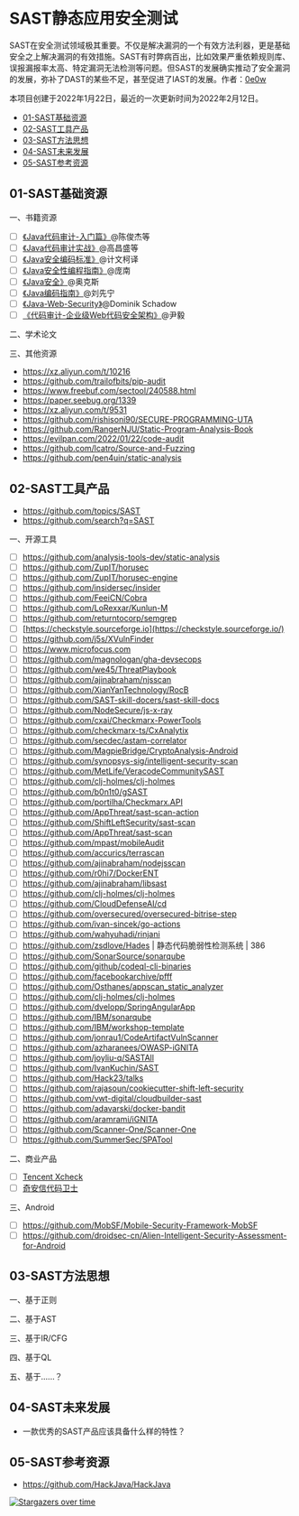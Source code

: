 # SAST静态应用安全测试
SAST在安全测试领域极其重要。不仅是解决漏洞的一个有效方法利器，更是基础安全之上解决漏洞的有效措施。SAST有时弊病百出，比如效果严重依赖规则库、误报漏报率太高、特定漏洞无法检测等问题。但SAST的发展确实推动了安全漏洞的发展，弥补了DAST的某些不足，甚至促进了IAST的发展。作者：[0e0w](https://github.com/0e0w)

本项目创建于2022年1月22日，最近的一次更新时间为2022年2月12日。

- [01-SAST基础资源](https://github.com/ASTTeam/SAST#01-sast%E5%9F%BA%E7%A1%80%E8%B5%84%E6%BA%90)
- [02-SAST工具产品](https://github.com/ASTTeam/SAST#02-sast%E5%B7%A5%E5%85%B7%E4%BA%A7%E5%93%81)
- [03-SAST方法思想](https://github.com/ASTTeam/SAST#03-sast%E6%96%B9%E6%B3%95%E6%80%9D%E6%83%B3)
- [04-SAST未来发展](https://github.com/ASTTeam/SAST#04-sast%E6%9C%AA%E6%9D%A5%E5%8F%91%E5%B1%95)
- [05-SAST参考资源](https://github.com/ASTTeam/SAST#05-sast%E5%8F%82%E8%80%83%E8%B5%84%E6%BA%90)

## 01-SAST基础资源

一、书籍资源
- [ ]  [《Java代码审计-入门篇》](https://item.jd.com/10033832360716.html)@陈俊杰等
- [ ]  [《Java代码审计实战》](https://item.jd.com/13466996.html)@高昌盛等
- [ ]  [《Java安全编码标准》](https://book.douban.com/subject/24846041)@计文柯译
- [ ]  [《Java安全性编程指南》](https://github.com/HackJava/HackJava/blob/main)@庞南
- [ ]  [《Java安全》](https://github.com/HackJava/HackJava/blob/main)@奥克斯
- [ ]  [《Java编码指南》](https://www.amazon.co.uk/编写安全可靠程序的75条建议（英文版）-德鲁·莫欣达（Dhruv-C-西科德（Robert-F-萨瑟兰（Dean-弗雷德·朗（Fred/dp/B017WGUFKO)@刘先宁
- [ ]  [《Java-Web-Security》](https://play.google.com/store/books/details/Java_Web_Security_Sichere_Webanwendungen_mit_Java_?id=ZxZ4DwAAQBAJ&hl=en_US&gl=US)@Dominik Schadow
- [ ]  [《代码审计-企业级Web代码安全架构》](https://item.jd.com/10082081248.html)@尹毅

二、学术论文

三、其他资源

- https://xz.aliyun.com/t/10216
- https://github.com/trailofbits/pip-audit
- https://www.freebuf.com/sectool/240588.html
- https://paper.seebug.org/1339
- https://xz.aliyun.com/t/9531
- https://github.com/rishisoni90/SECURE-PROGRAMMING-UTA
- https://github.com/RangerNJU/Static-Program-Analysis-Book
- https://evilpan.com/2022/01/22/code-audit
- https://github.com/lcatro/Source-and-Fuzzing
- https://github.com/pen4uin/static-analysis

## 02-SAST工具产品

- https://github.com/topics/SAST
- https://github.com/search?q=SAST

一、开源工具
- [ ]  https://github.com/analysis-tools-dev/static-analysis
- [ ]  https://github.com/ZupIT/horusec
- [ ]  https://github.com/ZupIT/horusec-engine
- [ ]  https://github.com/insidersec/insider
- [ ]  https://github.com/FeeiCN/Cobra
- [ ]  https://github.com/LoRexxar/Kunlun-M
- [ ]  https://github.com/returntocorp/semgrep
- [ ]  [https://checkstyle.sourceforge.io](https://checkstyle.sourceforge.io/)
- [ ]  https://github.com/j5s/XVulnFinder
- [ ] https://www.microfocus.com
- [ ] https://github.com/magnologan/gha-devsecops
- [ ] https://github.com/we45/ThreatPlaybook
- [ ] https://github.com/ajinabraham/njsscan
- [ ] https://github.com/XianYanTechnology/RocB
- [ ] https://github.com/SAST-skill-docers/sast-skill-docs
- [ ] https://github.com/NodeSecure/js-x-ray
- [ ] https://github.com/cxai/Checkmarx-PowerTools
- [ ] https://github.com/checkmarx-ts/CxAnalytix
- [ ] https://github.com/secdec/astam-correlator
- [ ] https://github.com/MagpieBridge/CryptoAnalysis-Android
- [ ] https://github.com/synopsys-sig/intelligent-security-scan
- [ ] https://github.com/MetLife/VeracodeCommunitySAST
- [ ] https://github.com/clj-holmes/clj-holmes
- [ ] https://github.com/b0n1t0/gSAST
- [ ] https://github.com/portilha/Checkmarx.API
- [ ] https://github.com/AppThreat/sast-scan-action
- [ ] https://github.com/ShiftLeftSecurity/sast-scan
- [ ] https://github.com/AppThreat/sast-scan
- [ ] https://github.com/mpast/mobileAudit
- [ ] https://github.com/accurics/terrascan
- [ ] https://github.com/ajinabraham/nodejsscan
- [ ] https://github.com/r0hi7/DockerENT
- [ ] https://github.com/ajinabraham/libsast
- [ ] https://github.com/clj-holmes/clj-holmes
- [ ] https://github.com/CloudDefenseAI/cd
- [ ] https://github.com/oversecured/oversecured-bitrise-step
- [ ] https://github.com/ivan-sincek/go-actions
- [ ] https://github.com/wahyuhadi/rinjani
- [ ] https://github.com/zsdlove/Hades | 静态代码脆弱性检测系统 | 386
- [ ] https://github.com/SonarSource/sonarqube
- [ ] https://github.com/github/codeql-cli-binaries
- [ ] https://github.com/facebookarchive/pfff
- [ ] https://github.com/Osthanes/appscan_static_analyzer
- [ ] https://github.com/clj-holmes/clj-holmes
- [ ] https://github.com/dvelopp/SpringAngularApp
- [ ] https://github.com/IBM/sonarqube
- [ ] https://github.com/IBM/workshop-template
- [ ] https://github.com/jonrau1/CodeArtifactVulnScanner
- [ ] https://github.com/azharanees/OWASP-iGNITA
- [ ] https://github.com/joyliu-q/SASTAll
- [ ] https://github.com/IvanKuchin/SAST
- [ ] https://github.com/Hack23/talks
- [ ] https://github.com/rajasoun/cookiecutter-shift-left-security
- [ ] https://github.com/vwt-digital/cloudbuilder-sast
- [ ] https://github.com/adavarski/docker-bandit
- [ ] https://github.com/aramrami/iGNITA
- [ ] https://github.com/Scanner-One/Scanner-One
- [ ] https://github.com/SummerSec/SPATool

二、商业产品
- [ ] [Tencent Xcheck](https://cloud.tencent.com/product/asd)
- [ ] [奇安信代码卫士]()

三、Android

- [ ] https://github.com/MobSF/Mobile-Security-Framework-MobSF
- [ ] https://github.com/droidsec-cn/Alien-Intelligent-Security-Assessment-for-Android

## 03-SAST方法思想

一、基于正则

二、基于AST

三、基于IR/CFG

四、基于QL

五、基于......？

## 04-SAST未来发展

- 一款优秀的SAST产品应该具备什么样的特性？

## 05-SAST参考资源

- https://github.com/HackJava/HackJava

[![Stargazers over time](https://starchart.cc//ASTTeam/SAST.svg)](https://starchart.cc/ASTTeam/SAST)